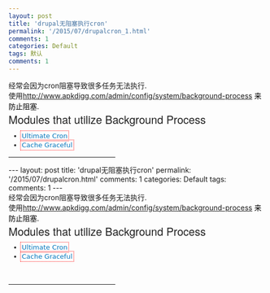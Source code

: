 ```yaml
---
layout: post
title: 'drupal无阻塞执行cron'
permalink: '/2015/07/drupalcron_1.html'
comments: 1
categories: Default
tags: 默认
comments: 1
---
```

<div><span></span>经常会因为cron阻塞导致很多任务无法执行.</div>

<div>使用<span style="background-color: rgba(0, 0, 0, 0); font-size: 10.5pt; line-height: 1.5;"></span><a href="http://www.apkdigg.com/admin/config/system/background-process" style="font-size: 10.5pt; line-height: 1.5; background-color: window;">http://www.apkdigg.com/admin/config/system/background-process</a><span style="color: rgb(0, 0, 0); font-size: 10.5pt; line-height: 1.5; background-color: rgba(0, 0, 0, 0);">&nbsp;来防止阻塞.</span></div>

<div><h2 style="box-sizing: border-box; margin: 0px 0px 0.45em; padding: 0px; border: 0px; font-family: 'Helvetica Neue', Helvetica, Arial, sans-serif; font-weight: normal; font-stretch: inherit; line-height: 1.35em; font-size: 1.538em; vertical-align: baseline; color: rgb(34, 34, 34); widows: 1;">Modules that utilize Background Process</h2><ul style="box-sizing: border-box; margin: 0px 0px 0.692em; padding: 0px 0px 0px 2em; border: 0px; font-family: 'Lucida Grande', 'DejaVu Sans', 'Bitstream Vera Sans', Verdana, Arial, sans-serif; font-stretch: inherit; line-height: 17.9999942779541px; font-size: 13px; vertical-align: baseline; list-style-position: initial; list-style-image: initial; color: rgb(34, 34, 34); widows: 1;"><li style="box-sizing: border-box; margin: 0px; padding: 0px; border: 0px; font-family: inherit; font-style: inherit; font-variant: inherit; font-weight: inherit; font-stretch: inherit; line-height: inherit; vertical-align: baseline;"><a href="https://www.drupal.org/project/ultimate_cron" rel="nofollow" style="box-sizing: border-box; margin: 0px; padding: 0px; border: 0px; font-family: inherit; font-style: inherit; font-variant: inherit; font-weight: inherit; font-stretch: inherit; line-height: inherit; vertical-align: baseline; color: rgb(6, 120, 190); text-decoration: none; outline-offset: 0.2em; outline: red dotted 0.14em !important;">Ultimate Cron</a></li><li style="box-sizing: border-box; margin: 0px; padding: 0px; border: 0px; font-family: inherit; font-style: inherit; font-variant: inherit; font-weight: inherit; font-stretch: inherit; line-height: inherit; vertical-align: baseline;"><a href="https://www.drupal.org/project/cache_graceful" rel="nofollow" style="box-sizing: border-box; margin: 0px; padding: 0px; border: 0px; font-family: inherit; font-style: inherit; font-variant: inherit; font-weight: inherit; font-stretch: inherit; line-height: inherit; vertical-align: baseline; color: rgb(6, 120, 190); text-decoration: none; outline-offset: 0.2em; outline: red dotted 0.14em !important;">Cache Graceful</a></li></ul></div>

<span style="color: rgb(0, 0, 0); background-color: rgba(0, 0, 0, 0);"></span> 

<div></div>

<hr align="left" color="#b5c4df" size="1" style="width: 210px; height: 1px;"/>

<div><span></span></div>

<div style="MARGIN: 10px; FONT-FAMILY: verdana; FONT-SIZE: 10pt"></div>---
layout: post
title: 'drupal无阻塞执行cron'
permalink: '/2015/07/drupalcron.html'
comments: 1
categories: Default
tags: 
comments: 1
---
<div><span></span>经常会因为cron阻塞导致很多任务无法执行.</div>

<div>使用<span style="background-color: rgba(0, 0, 0, 0); font-size: 10.5pt; line-height: 1.5;"></span><a href="http://www.apkdigg.com/admin/config/system/background-process" style="font-size: 10.5pt; line-height: 1.5; background-color: window;">http://www.apkdigg.com/admin/config/system/background-process</a><span style="color: rgb(0, 0, 0); font-size: 10.5pt; line-height: 1.5; background-color: rgba(0, 0, 0, 0);">&nbsp;来防止阻塞.</span></div>

<div><h2 style="box-sizing: border-box; margin: 0px 0px 0.45em; padding: 0px; border: 0px; font-family: 'Helvetica Neue', Helvetica, Arial, sans-serif; font-weight: normal; font-stretch: inherit; line-height: 1.35em; font-size: 1.538em; vertical-align: baseline; color: rgb(34, 34, 34); widows: 1;">Modules that utilize Background Process</h2><ul style="box-sizing: border-box; margin: 0px 0px 0.692em; padding: 0px 0px 0px 2em; border: 0px; font-family: 'Lucida Grande', 'DejaVu Sans', 'Bitstream Vera Sans', Verdana, Arial, sans-serif; font-stretch: inherit; line-height: 17.9999942779541px; font-size: 13px; vertical-align: baseline; list-style-position: initial; list-style-image: initial; color: rgb(34, 34, 34); widows: 1;"><li style="box-sizing: border-box; margin: 0px; padding: 0px; border: 0px; font-family: inherit; font-style: inherit; font-variant: inherit; font-weight: inherit; font-stretch: inherit; line-height: inherit; vertical-align: baseline;"><a href="https://www.drupal.org/project/ultimate_cron" rel="nofollow" style="box-sizing: border-box; margin: 0px; padding: 0px; border: 0px; font-family: inherit; font-style: inherit; font-variant: inherit; font-weight: inherit; font-stretch: inherit; line-height: inherit; vertical-align: baseline; color: rgb(6, 120, 190); text-decoration: none; outline-offset: 0.2em; outline: red dotted 0.14em !important;">Ultimate Cron</a></li><li style="box-sizing: border-box; margin: 0px; padding: 0px; border: 0px; font-family: inherit; font-style: inherit; font-variant: inherit; font-weight: inherit; font-stretch: inherit; line-height: inherit; vertical-align: baseline;"><a href="https://www.drupal.org/project/cache_graceful" rel="nofollow" style="box-sizing: border-box; margin: 0px; padding: 0px; border: 0px; font-family: inherit; font-style: inherit; font-variant: inherit; font-weight: inherit; font-stretch: inherit; line-height: inherit; vertical-align: baseline; color: rgb(6, 120, 190); text-decoration: none; outline-offset: 0.2em; outline: red dotted 0.14em !important;">Cache Graceful</a></li></ul></div>

<span style="color: rgb(0, 0, 0); background-color: rgba(0, 0, 0, 0);"></span> 

<div><br/></div>

<hr align="left" color="#b5c4df" size="1" style="width: 210px; height: 1px;"/>

 

<div><span><div style="MARGIN: 10px; FONT-FAMILY: verdana; FONT-SIZE: 10pt"><br/></div></span></div>